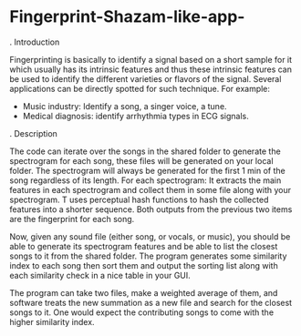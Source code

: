 # Fingerprint-Shazam-like-app-

. Introduction

Fingerprinting is basically to identify a signal based on a short sample for it which usually has its intrinsic features and thus these intrinsic features can be used to identify the different varieties or flavors of the signal. Several applications can be directly spotted for such technique. For example:
- Music industry: Identify a song, a singer voice, a tune.
- Medical diagnosis: identify arrhythmia types in ECG signals.

. Description

The code can iterate over the songs in the shared folder to generate the spectrogram for each song, these files will be generated on your local folder.
The spectrogram will always be generated for the first 1 min of the song regardless of its length.
For each spectrogram:
It extracts the main features in each spectrogram and collect them in some file along with your spectrogram.
T uses  perceptual hash functions to hash the collected features into a shorter sequence. Both outputs from the previous two items are the fingerprint for each song.
 
Now, given any sound file (either song, or vocals, or music), you should be able to generate its spectrogram features and be able to list the closest songs to it from the shared folder. The program generates some similarity index to each song then sort them and output the sorting list along with each similarity check in a nice table in your GUI.
 
The program can take two files, make a weighted average of them, and software treats the new summation as a new file and search for the closest songs to it. One would expect the contributing songs to come with the higher similarity index.
